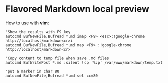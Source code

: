 Flavored Markdown local preview
===============================

How to use with **vim**:

```vim
"Show the results with F9 key
autocmd BufNewFile,Bufread *.md imap <F9> <esc>:!google-chrome http://localhost/markdown<cr>i
autocmd BufNewFile,Bufread *.md map <F9> :!google-chrome http://localhost/markdown<cr>

"Copy content to temp file when save .md files
autocmd BufWritePost *.md :silent !cp '%:p' /var/www/markdown/temp.txt

"put a marker in char 80
autocmd BufNewFile,Bufread *.md set cc=80
```

